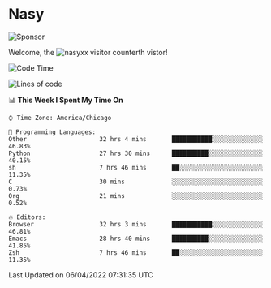 # Nasy

<!--
<p align="center">
<img height="200" src="https://github-readme-stats.vercel.app/api?username=nasyxx&count_private=true&show_icons=true&theme=dracula&include_all_commits=true"/>
<img height="200" src="https://github-readme-stats.vercel.app/api/top-langs/?username=nasyxx&theme=dracula&hide=html,jupyter+notebook&count_private=true&show_icons=true"/>
</p>

  
----------------
-->

![Sponsor](https://img.shields.io/static/v1.svg?label=Sponsor&message=%E2%9D%A4&logo=GitHub&style=flat&color=pink)
 
Welcome, the ![nasyxx visitor counter](https://count.getloli.com/get/@nasyxx?theme=rule34)th vistor!
 
<!--START_SECTION:waka-->
![Code Time](http://img.shields.io/badge/Code%20Time-2%2C168%20hrs%2054%20mins-blue)

![Lines of code](https://img.shields.io/badge/From%20Hello%20World%20I%27ve%20Written-5%20Million%20lines%20of%20code-blue)

📊 **This Week I Spent My Time On** 

```text
⌚︎ Time Zone: America/Chicago

💬 Programming Languages: 
Other                    32 hrs 4 mins       ███████████░░░░░░░░░░░░░░   46.83% 
Python                   27 hrs 30 mins      ██████████░░░░░░░░░░░░░░░   40.15% 
sh                       7 hrs 46 mins       ██░░░░░░░░░░░░░░░░░░░░░░░   11.35% 
C                        30 mins             ░░░░░░░░░░░░░░░░░░░░░░░░░   0.73% 
Org                      21 mins             ░░░░░░░░░░░░░░░░░░░░░░░░░   0.52%

🔥 Editors: 
Browser                  32 hrs 3 mins       ███████████░░░░░░░░░░░░░░   46.81% 
Emacs                    28 hrs 40 mins      ██████████░░░░░░░░░░░░░░░   41.85% 
Zsh                      7 hrs 46 mins       ██░░░░░░░░░░░░░░░░░░░░░░░   11.35%

```


 Last Updated on 06/04/2022 07:31:35 UTC
<!--END_SECTION:waka-->

<!-- ![visitors](https://visitor-badge.laobi.icu/badge?page_id=nasyxx.nasyxx) -->
